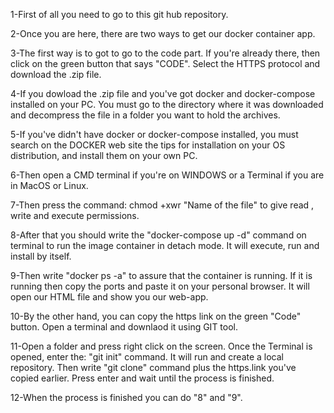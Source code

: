 1-First of all you need to go to this git hub repository.

2-Once you are here, there are two ways to get our docker container app.

3-The first way is to got to go to the code part. If you're already there, then click on the green button that says "CODE". Select the HTTPS protocol and download the .zip file.

4-If you dowload the .zip file and you've got docker and docker-compose installed on your PC. You must go to the directory where it was downloaded and decompress the file in a folder you want to hold the archives.

5-If you've didn't have docker or docker-compose installed, you must search on the DOCKER web site the tips for installation on your OS distribution, and install them on your own PC.

6-Then open a CMD terminal if you're on WINDOWS or a Terminal if you are in MacOS or Linux.

7-Then press the command: chmod +xwr "Name of the file" to give read , write and execute permissions.

8-After that you should write the "docker-compose up -d" command on terminal to run the image container in detach mode. It will execute, run and install by itself.

9-Then write "docker ps -a" to assure that the container is running. If it is running then copy the ports and paste it on your personal browser. It will open our HTML file and show you our web-app.

10-By the other hand, you can copy the https link on the green "Code" button. Open a terminal and downlaod it using GIT tool.

11-Open a folder and press right click on the screen. Once the Terminal is opened, enter the: "git init" command. It will run and create a local repository. Then write "git clone" command plus the https.link you've copied earlier. Press enter and wait until the process is finished.

12-When the process is finished you can do "8" and "9".
